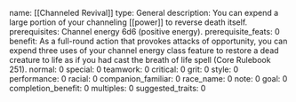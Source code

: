 name: [[Channeled Revival]]
type: General
description: You can expend a large portion of your channeling [[power]] to reverse death itself.
prerequisites: Channel energy 6d6 (positive energy).
prerequisite_feats: 0
benefit: As a full-round action that provokes attacks of opportunity, you can expend three uses of your channel energy class feature to restore a dead creature to life as if you had cast the breath of life spell (Core Rulebook 251).
normal: 0
special: 0
teamwork: 0
critical: 0
grit: 0
style: 0
performance: 0
racial: 0
companion_familiar: 0
race_name: 0
note: 0
goal: 0
completion_benefit: 0
multiples: 0
suggested_traits: 0
